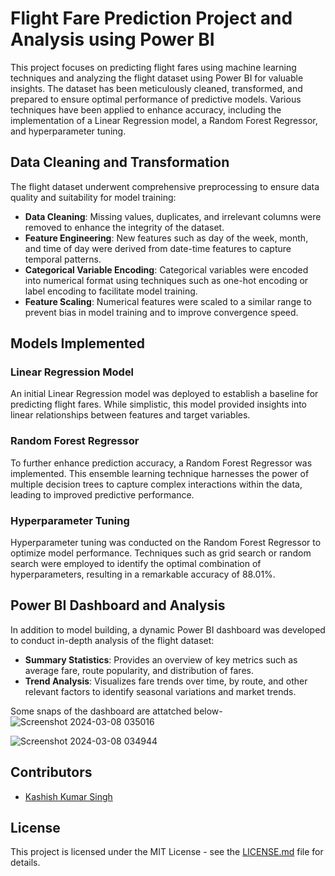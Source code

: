 # Flight Fare Prediction Project and Analysis using Power BI

This project focuses on predicting flight fares using machine learning techniques and analyzing the flight dataset using Power BI for valuable insights. The dataset has been meticulously cleaned, transformed, and prepared to ensure optimal performance of predictive models. Various techniques have been applied to enhance accuracy, including the implementation of a Linear Regression model, a Random Forest Regressor, and hyperparameter tuning.

## Data Cleaning and Transformation

The flight dataset underwent comprehensive preprocessing to ensure data quality and suitability for model training:

- **Data Cleaning**: Missing values, duplicates, and irrelevant columns were removed to enhance the integrity of the dataset.
- **Feature Engineering**: New features such as day of the week, month, and time of day were derived from date-time features to capture temporal patterns.
- **Categorical Variable Encoding**: Categorical variables were encoded into numerical format using techniques such as one-hot encoding or label encoding to facilitate model training.
- **Feature Scaling**: Numerical features were scaled to a similar range to prevent bias in model training and to improve convergence speed.

## Models Implemented

### Linear Regression Model

An initial Linear Regression model was deployed to establish a baseline for predicting flight fares. While simplistic, this model provided insights into linear relationships between features and target variables.

### Random Forest Regressor

To further enhance prediction accuracy, a Random Forest Regressor was implemented. This ensemble learning technique harnesses the power of multiple decision trees to capture complex interactions within the data, leading to improved predictive performance.

### Hyperparameter Tuning

Hyperparameter tuning was conducted on the Random Forest Regressor to optimize model performance. Techniques such as grid search or random search were employed to identify the optimal combination of hyperparameters, resulting in a remarkable accuracy of 88.01%.


## Power BI Dashboard and Analysis

In addition to model building, a dynamic Power BI dashboard was developed to conduct in-depth analysis of the flight dataset:

- **Summary Statistics**: Provides an overview of key metrics such as average fare, route popularity, and distribution of fares.
- **Trend Analysis**: Visualizes fare trends over time, by route, and other relevant factors to identify seasonal variations and market trends.

Some snaps of the dashboard are attatched below-
![Screenshot 2024-03-08 035016](https://github.com/Sniperex/FLIGHT_FARE_PREDICTION/assets/52499633/1281c216-f404-449d-b6bc-797eb451d0f1)

![Screenshot 2024-03-08 034944](https://github.com/Sniperex/FLIGHT_FARE_PREDICTION/assets/52499633/e2ba9756-4de7-4c27-bfd3-14e7454f15f4)

## Contributors

- [Kashish Kumar Singh](https://github.com/Sniperex)

## License

This project is licensed under the MIT License - see the [LICENSE.md](LICENSE.md) file for details.
